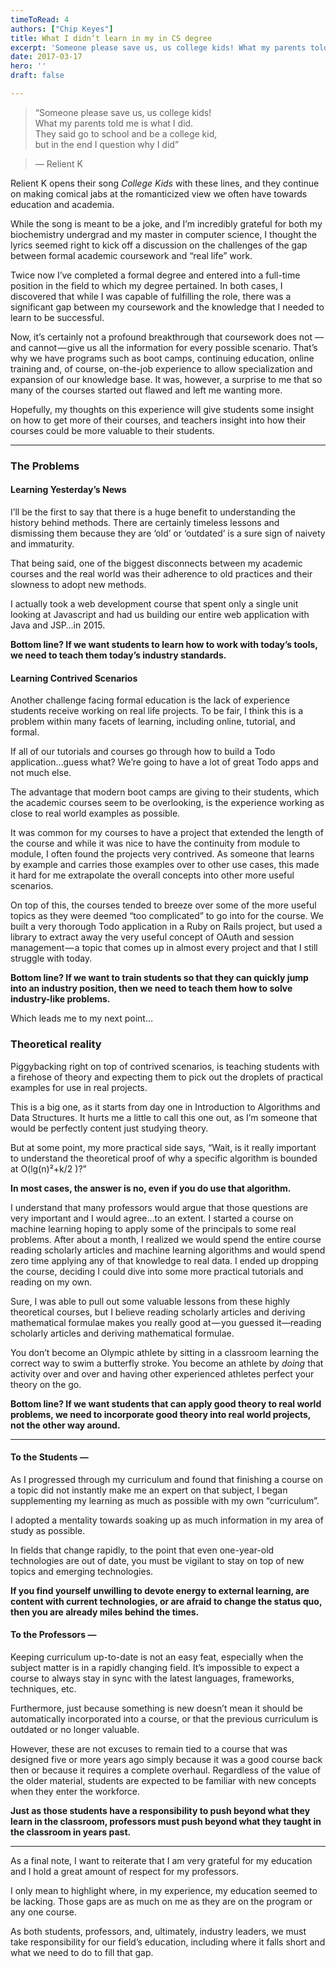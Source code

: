 ```yaml
---
timeToRead: 4
authors: ["Chip Keyes"]
title: What I didn’t learn in my in CS degree
excerpt: 'Someone please save us, us college kids! What my parents told me is what I did. They said go to school and be a college kid, but in the...'
date: 2017-03-17
hero: ''
draft: false

---
```

> “Someone please save us, us college kids!  
> What my parents told me is what I did.  
> They said go to school and be a college kid,  
> but in the end I question why I did”

> — Relient K

Relient K opens their song _College Kids_ with these lines, and they continue on making comical jabs at the romanticized view we often have towards education and academia.

While the song is meant to be a joke, and I’m incredibly grateful for both my biochemistry undergrad and my master in computer science, I thought the lyrics seemed right to kick off a discussion on the challenges of the gap between formal academic coursework and “real life” work.

Twice now I’ve completed a formal degree and entered into a full-time position in the field to which my degree pertained. In both cases, I discovered that while I was capable of fulfilling the role, there was a significant gap between my coursework and the knowledge that I needed to learn to be successful.

Now, it’s certainly not a profound breakthrough that coursework does not —and cannot — give us all the information for every possible scenario. That’s why we have programs such as boot camps, continuing education, online training and, of course, on-the-job experience to allow specialization and expansion of our knowledge base. It was, however, a surprise to me that so many of the courses started out flawed and left me wanting more.

Hopefully, my thoughts on this experience will give students some insight on how to get more of their courses, and teachers insight into how their courses could be more valuable to their students.

* * *
### The Problems

#### Learning Yesterday’s News

I’ll be the first to say that there is a huge benefit to understanding the history behind methods. There are certainly timeless lessons and dismissing them because they are ‘old’ or ‘outdated’ is a sure sign of naivety and immaturity.

That being said, one of the biggest disconnects between my academic courses and the real world was their adherence to old practices and their slowness to adopt new methods.

I actually took a web development course that spent only a single unit looking at Javascript and had us building our entire web application with Java and JSP…in 2015.

**Bottom line? If we want students to learn how to work with today’s tools, we need to teach them today’s industry standards.**

#### Learning Contrived Scenarios

Another challenge facing formal education is the lack of experience students receive working on real life projects. To be fair, I think this is a problem within many facets of learning, including online, tutorial, and formal.

If all of our tutorials and courses go through how to build a Todo application…guess what? We’re going to have a lot of great Todo apps and not much else.

The advantage that modern boot camps are giving to their students, which the academic courses seem to be overlooking, is the experience working as close to real world examples as possible.

It was common for my courses to have a project that extended the length of the course and while it was nice to have the continuity from module to module, I often found the projects very contrived. As someone that learns by example and carries those examples over to other use cases, this made it hard for me extrapolate the overall concepts into other more useful scenarios.

On top of this, the courses tended to breeze over some of the more useful topics as they were deemed “too complicated” to go into for the course. We built a very thorough Todo application in a Ruby on Rails project, but used a library to extract away the very useful concept of OAuth and session management — a topic that comes up in almost every project and that I still struggle with today.

**Bottom line? If we want to train students so that they can quickly jump into an industry position, then we need to teach them how to solve industry-like problems.**

Which leads me to my next point…

### Theoretical reality

Piggybacking right on top of contrived scenarios, is teaching students with a firehose of theory and expecting them to pick out the droplets of practical examples for use in real projects.

This is a big one, as it starts from day one in Introduction to Algorithms and Data Structures. It hurts me a little to call this one out, as I’m someone that would be perfectly content just studying theory.

But at some point, my more practical side says, “Wait, is it really important to understand the theoretical proof of why a specific algorithm is bounded at O(lg(n)²+k/2 )?”

**In most cases, the answer is no, even if you do use that algorithm.**

I understand that many professors would argue that those questions are very important and I would agree…to an extent. I started a course on machine learning hoping to apply some of the principals to some real problems. After about a month, I realized we would spend the entire course reading scholarly articles and machine learning algorithms and would spend zero time applying any of that knowledge to real data. I ended up dropping the course, deciding I could dive into some more practical tutorials and reading on my own.

Sure, I was able to pull out some valuable lessons from these highly theoretical courses, but I believe reading scholarly articles and deriving mathematical formulae makes you really good at — you guessed it—reading scholarly articles and deriving mathematical formulae.

You don’t become an Olympic athlete by sitting in a classroom learning the correct way to swim a butterfly stroke. You become an athlete by _doing_ that activity over and over and having other experienced athletes perfect your theory on the go.

**Bottom line? If we want students that can apply good theory to real world problems, we need to incorporate good theory into real world projects, not the other way around.**

* * *

#### To the Students —

As I progressed through my curriculum and found that finishing a course on a topic did not instantly make me an expert on that subject, I began supplementing my learning as much as possible with my own “curriculum”.

I adopted a mentality towards soaking up as much information in my area of study as possible.

In fields that change rapidly, to the point that even one-year-old technologies are out of date, you must be vigilant to stay on top of new topics and emerging technologies.

**If you find yourself unwilling to devote energy to external learning, are content with current technologies, or are afraid to change the status quo, then you are already miles behind the times.**

#### To the Professors —

Keeping curriculum up-to-date is not an easy feat, especially when the subject matter is in a rapidly changing field. It’s impossible to expect a course to always stay in sync with the latest languages, frameworks, techniques, etc.

Furthermore, just because something is new doesn’t mean it should be automatically incorporated into a course, or that the previous curriculum is outdated or no longer valuable.

However, these are not excuses to remain tied to a course that was designed five or more years ago simply because it was a good course back then or because it requires a complete overhaul. Regardless of the value of the older material, students are expected to be familiar with new concepts when they enter the workforce.

**Just as those students have a responsibility to push beyond what they learn in the classroom, professors must push beyond what they taught in the classroom in years past.**

* * *

As a final note, I want to reiterate that I am very grateful for my education and I hold a great amount of respect for my professors.

I only mean to highlight where, in my experience, my education seemed to be lacking. Those gaps are as much on me as they are on the program or any one course.

As both students, professors, and, ultimately, industry leaders, we must take responsibility for our field’s education, including where it falls short and what we need to do to fill that gap.